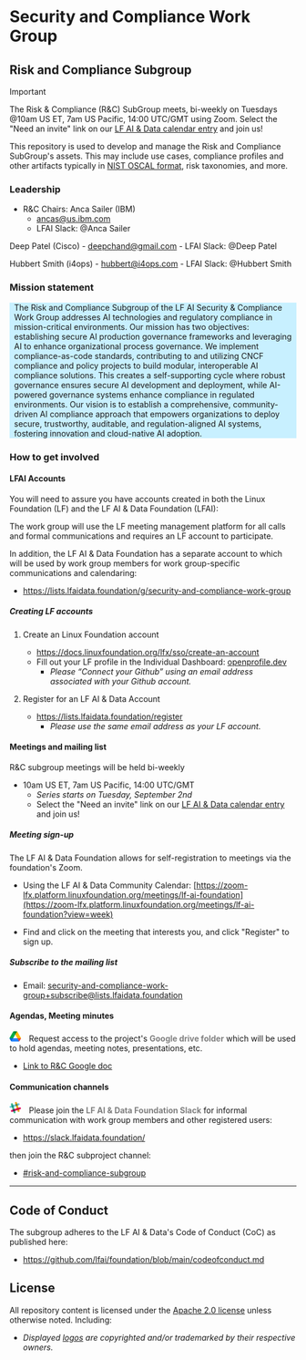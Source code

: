 # Security and Compliance Work Group

## Risk and Compliance Subgroup

> [!IMPORTANT]
> The Risk & Compliance (R&C) SubGroup meets, bi-weekly on Tuesdays @10am US ET, 7am US Pacific, 14:00 UTC/GMT using Zoom. Select the "Need an invite" link on our [LF AI & Data calendar entry](https://zoom-lfx.platform.linuxfoundation.org/meeting/92920325389?password=c20c64b0-eec4-4b87-bb45-1b14ca247654)  and join us!


This repository is used to develop and manage the Risk and Compliance SubGroup's assets. This may include use cases, compliance profiles and other artifacts typically in [NIST OSCAL format](https://pages.nist.gov/OSCAL-Reference/models/), risk taxonomies, and more. 

### Leadership

- R&C Chairs: 
Anca Sailer (IBM)
    - ancas@us.ibm.com
    - LFAI Slack: @Anca Sailer

Deep Patel (Cisco)
    - deepchand@gmail.com
    - LFAI Slack: @Deep Patel

Hubbert Smith (i4ops)
    - hubbert@i4ops.com
    - LFAI Slack: @Hubbert Smith


### Mission statement

 <div style="background-color: #C8F0FF;">
 <p style="margin: 8px;">
  The Risk and Compliance Subgroup of the LF AI Security & Compliance Work Group addresses AI technologies and regulatory compliance in mission-critical environments. Our mission has two objectives: establishing secure AI production governance frameworks and leveraging AI to enhance organizational process governance. We implement compliance-as-code standards, contributing to and utilizing CNCF compliance and policy projects to build modular, interoperable AI compliance solutions. This creates a self-supporting cycle where robust governance ensures secure AI development and deployment, while AI-powered governance systems enhance compliance in regulated environments. Our vision is to establish a comprehensive, community-driven AI compliance approach that empowers organizations to deploy secure, trustworthy, auditable, and regulation-aligned AI systems, fostering innovation and cloud-native AI adoption.</p>
</div>

### How to get involved

#### LFAI Accounts

You will need to assure you have accounts created in both the Linux Foundation (LF) and the LF AI & Data Foundation (LFAI):

The work group will use the LF meeting management platform for all calls and formal communications and requires an LF account to participate.

In addition, the LF AI & Data Foundation has a separate account to which will be used by work group members for work group-specific communications and calendaring:

- https://lists.lfaidata.foundation/g/security-and-compliance-work-group


##### Creating LF accounts

1. Create an Linux Foundation account

    - https://docs.linuxfoundation.org/lfx/sso/create-an-account
    - Fill out your LF profile in the Individual Dashboard: [openprofile.dev](https://openprofile.dev/)
        - *Please “Connect your Github” using an email address associated with your Github account.*

1. Register for an LF AI & Data Account
    - https://lists.lfaidata.foundation/register
        - *Please use the same email address as your LF account.*

#### Meetings and mailing list

R&C subgroup meetings will be held bi-weekly

- 10am US ET, 7am US Pacific, 14:00 UTC/GMT
    - *Series starts on Tuesday, September 2nd*
    - Select the "Need an invite" link on our [LF AI & Data calendar entry](https://zoom-lfx.platform.linuxfoundation.org/meeting/92920325389?password=c20c64b0-eec4-4b87-bb45-1b14ca247654) and join us!

##### Meeting sign-up

The LF AI & Data Foundation allows for self-registration to meetings via the foundation's Zoom.

- Using the LF AI & Data Community Calendar: [https://zoom-lfx.platform.linuxfoundation.org/meetings/lf-ai-foundation](https://zoom-lfx.platform.linuxfoundation.org/meetings/lf-ai-foundation?view=week)

- Find and click on the meeting that interests you, and click "Register" to sign up.

##### Subscribe to the mailing list

- Email: [security-and-compliance-work-group+subscribe@lists.lfaidata.foundation ](mailto:security-and-compliance-work-group+subscribe@lists.lfaidata.foundation )

#### Agendas, Meeting minutes

<div><img src="images/logos/google-drive-40x36.png" style="width: 20px; margin-right: 10px;" alt="Google drive logo">
Request access to the project's <span style="color: gray;"><strong>Google drive folder</strong></span> which will be used to hold agendas, meeting notes, presentations, etc.

- [Link to R&C Google doc](https://docs.google.com/document/d/1Y5EBzZPD0PjsCOsVwu4O1SiL0YUySzxwTfJmaVu44BA/edit?tab=t.0)


#### Communication channels

<div><img src="images/logos/slack-logo-40x40.png" style="width: 20px; margin-right: 10px;" alt="Slack logo">
Please join the <span style="color: gray;"><strong>LF AI & Data Foundation Slack</strong></span> for informal communication with work group members and other registered users:</p>
</div>

- https://slack.lfaidata.foundation/

then join the R&C subproject channel:

- [#risk-and-compliance-subgroup](https://lfaifoundation.slack.com/archives/C09DTG6A6RE)

---


## Code of Conduct

The subgroup adheres to the LF AI & Data's Code of Conduct (CoC) as published here:

- https://github.com/lfai/foundation/blob/main/codeofconduct.md

## License

All repository content is licensed under the [Apache 2.0 license](LICENSE) unless otherwise noted. Including:

- *Displayed [logos](images/logos) are copyrighted and/or  trademarked by their respective owners.*